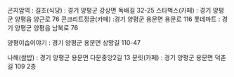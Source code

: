 곤지암역        : 
길조(식당)            : 경기 양평군 강상면 독배길 32-25
스타벅스(카페)            : 경기 양평군 양평읍 양근로 76
콘크리트정글(카페)  :경기 양평군 용문면 용문로 116
롯데마트            : 경기 양평군 양평읍 남북로 76 

양평이솝이야기  : 경기 양평군 용문면 상망길 110-47

나해(쌈밥)          : 경기 양평군 용문면 다문중앙2길 13
문릿(카페)          : 경기 양평군 용문면 덕촌길 109 2층